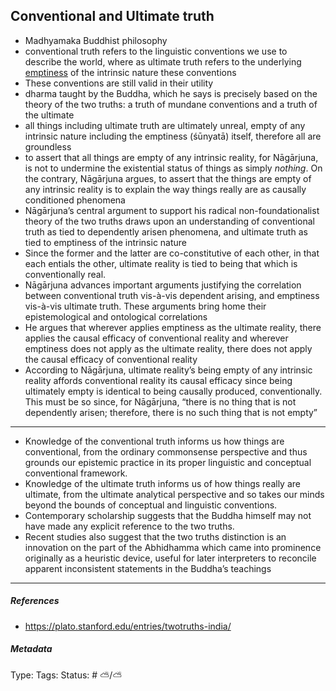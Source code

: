## Conventional and Ultimate truth

* Madhyamaka Buddhist philosophy
* conventional truth refers to the linguistic conventions we use to describe the world, where as ultimate truth refers to the underlying [emptiness](Emptiness.md) of the intrinsic nature these conventions
* These conventions are still valid in their utility
* dharma taught by the Buddha, which he says is precisely based on the theory of the two truths: a truth of mundane conventions and a truth of the ultimate
* all things including ultimate truth are ultimately unreal, empty of any intrinsic nature including the emptiness (śūnyatā) itself, therefore all are groundless
* to assert that all things are empty of any intrinsic reality, for Nāgārjuna, is not to undermine the existential status of things as simply *nothing*. On the contrary, Nāgārjuna argues, to assert that the things are empty of any intrinsic reality is to explain the way things really are as causally conditioned phenomena
* Nāgārjuna’s central argument to support his radical non-foundationalist theory of the two truths draws upon an understanding of conventional truth as tied to dependently arisen phenomena, and ultimate truth as tied to emptiness of the intrinsic nature
* Since the former and the latter are co-constitutive of each other, in that each entials the other, ultimate reality is tied to being that which is conventionally real.
* Nāgārjuna advances important arguments justifying the correlation between conventional truth vis-à-vis dependent arising, and emptiness vis-à-vis ultimate truth. These arguments bring home their epistemological and ontological correlations
* He argues that wherever applies emptiness as the ultimate reality, there applies the causal efficacy of conventional reality and wherever emptiness does not apply as the ultimate reality, there does not apply the causal efficacy of conventional reality
* According to Nāgārjuna, ultimate reality’s being empty of any intrinsic reality affords conventional reality its causal efficacy since being ultimately empty is identical to being causally produced, conventionally. This must be so since, for Nāgārjuna, “there is no thing that is not dependently arisen; therefore, there is no such thing that is not empty”

---

* Knowledge of the conventional truth informs us how things are conventional, from the ordinary commonsense perspective and thus grounds our epistemic practice in its proper linguistic and conceptual conventional framework.
* Knowledge of the ultimate truth informs us of how things really are ultimate, from the ultimate analytical perspective and so takes our minds beyond the bounds of conceptual and linguistic conventions.
* Contemporary scholarship suggests that the Buddha himself may not have made any explicit reference to the two truths.
* Recent studies also suggest that the two truths distinction is an innovation on the part of the Abhidhamma which came into prominence originally as a heuristic device, useful for later interpreters to reconcile apparent inconsistent statements in the Buddha’s teachings

---

##### References

* https://plato.stanford.edu/entries/twotruths-india/

##### Metadata

Type: 
Tags:
Status: # ⛅️/⛅️
